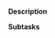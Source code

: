 <!-- make your task title as clear and compact as possible -->
**Description**  
<!-- describe what the task is about.-->

**Subtasks**
<!--
you can also link to other issues/tasks using #<issue-id>
- [ ] e.g sub task
 -->

<!-- use helpful labels and milestones. -->
